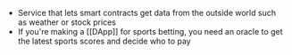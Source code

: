 - Service that lets smart contracts get data from the outside world such as weather or stock prices
- If you're making a [[DApp]] for sports betting, you need an oracle to get the latest sports scores and decide who to pay
